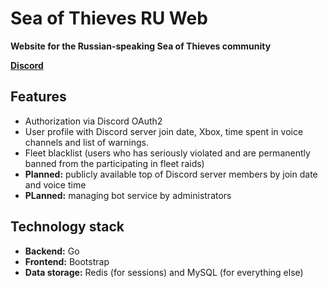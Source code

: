 # Sea of Thieves RU Web

**Website for the Russian-speaking Sea of Thieves community**

**[Discord](https://discord.com/sotru)**

## Features 
* Authorization via Discord OAuth2
* User profile with Discord server join date, Xbox, time spent in voice channels and list of warnings.
* Fleet blacklist (users who has seriously violated and are permanently banned from the participating in fleet raids)
* **Planned:** publicly available top of Discord server members by join date and voice time
* **PLanned:** managing bot service by administrators 

## Technology stack
* **Backend:** Go 
* **Frontend:** Bootstrap
* **Data storage:** Redis (for sessions) and MySQL (for everything else)
